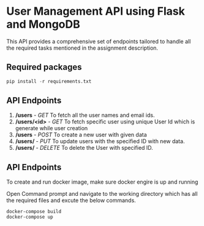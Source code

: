 # User Management API using Flask and MongoDB 
This API provides a comprehensive set of endpoints tailored to handle all the required tasks mentioned in the assignment description.

## Required packages
```python
pip install -r requirements.txt
```
## API Endpoints
1. **/users** - *GET* To fetch all the user names and email ids.
2. **/users/\<id\>** - *GET* To fetch specific user using unique User Id which is generate while user creation
3. **/users** - *POST* To create a new user with given data
4. **/users/<id>** - *PUT* To update users with the specified ID with new data.
5. **/users/<id>** - *DELETE* To delete the User with specified ID.

## API Endpoints
To create and run docker image, make sure docker engire is up and running

Open Command prompt and navigate to the working directory which has all the required files and excute the below commands.

```docker
docker-compose build
docker-compose up
```
